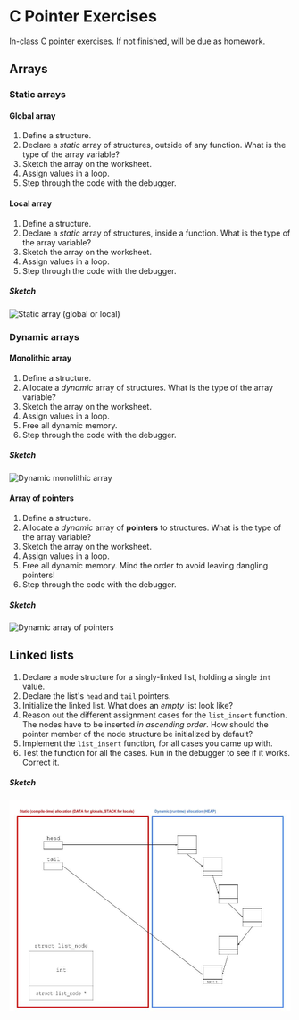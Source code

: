 # C Pointer Exercises

In-class C pointer exercises. If not finished, will be due as homework.

## Arrays

### Static arrays

#### Global array
1. Define a structure.
2. Declare a *static* array of structures, outside of any function. What is the type of the array variable?
3. Sketch the array on the worksheet.
3. Assign values in a loop.
4. Step through the code with the debugger.

#### Local array
1. Define a structure.
2. Declare a *static* array of structures, inside a function. What is the type of the array variable?
3. Sketch the array on the worksheet.
3. Assign values in a loop.
4. Step through the code with the debugger.

##### Sketch

![Static array (global or local)](/images/static_array.jpg)

### Dynamic arrays

#### Monolithic array
1. Define a structure.
2. Allocate a *dynamic* array of structures. What is the type of the array variable?
3. Sketch the array on the worksheet.
3. Assign values in a loop.
4. Free all dynamic memory.
5. Step through the code with the debugger.

##### Sketch

![Dynamic monolithic array](/images/dynamic_monolithic_array.jpg)

#### Array of pointers
1. Define a structure.
2. Allocate a *dynamic* array of **pointers** to structures. What is the type of the array variable?
3. Sketch the array on the worksheet.
3. Assign values in a loop.
4. Free all dynamic memory. Mind the order to avoid leaving dangling pointers!
5. Step through the code with the debugger.

##### Sketch

![Dynamic array of pointers](/images/dynamic_array_of_pointers.jpg)

## Linked lists
1. Declare a node structure for a singly-linked list, holding a single `int` value.
2. Declare the list's `head` and `tail` pointers.
3. Initialize the linked list. What does an *empty* list look like?
4. Reason out the different assignment cases for the `list_insert` function. The nodes have to be inserted *in ascending order*. How should the pointer member of the node structure be initialized by default?
5. Implement the `list_insert` function, for all cases you came up with.
6. Test the function for all the cases. Run in the debugger to see if it works. Correct it.

##### Sketch

![Singly-linked list](/images/linked_list.jpg)
